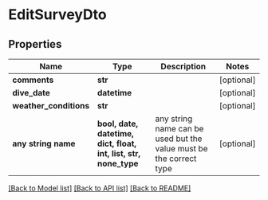 # EditSurveyDto


## Properties
Name | Type | Description | Notes
------------ | ------------- | ------------- | -------------
**comments** | **str** |  | [optional] 
**dive_date** | **datetime** |  | [optional] 
**weather_conditions** | **str** |  | [optional] 
**any string name** | **bool, date, datetime, dict, float, int, list, str, none_type** | any string name can be used but the value must be the correct type | [optional]

[[Back to Model list]](../README.md#documentation-for-models) [[Back to API list]](../README.md#documentation-for-api-endpoints) [[Back to README]](../README.md)


